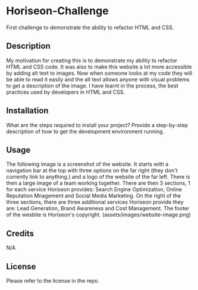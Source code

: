 # Horiseon-Challenge
First challenge to demonstrate the ability to refactor HTML and CSS.

## Description

My motivation for creating this is to demonstrate my ability to refactor HTML and CSS code. It was also to make this website a lot more accessible by adding alt text to images. Now when someone looks at my code they will be able to read it easily and the alt text allows anyone with visual problems to get a description of the image. I have learnt in the process, the best practices used by developers in HTML and CSS.

## Installation

What are the steps required to install your project? Provide a step-by-step description of how to get the development environment running.

## Usage

The following image is a screenshot of the website. It starts with a navigation bar at the top with three options on the far right (they don't currently link to anything.) and a logo of the website of the far left. There is then a large image of a team working together. There are then 3 sections, 1 for each service Horiseon provides: Search Engine Optimization, Online Reputation Mnagement and Social Media Marketing. On the right of the three sections, there are three additional services Horiseon provide they are: Lead Generation, Brand Awareness and Cost Management. The footer of the wesbite is Horiseon's copyright. (assets/images/website-image.png)


## Credits

N/A

## License

Please refer to the license in the repo.
